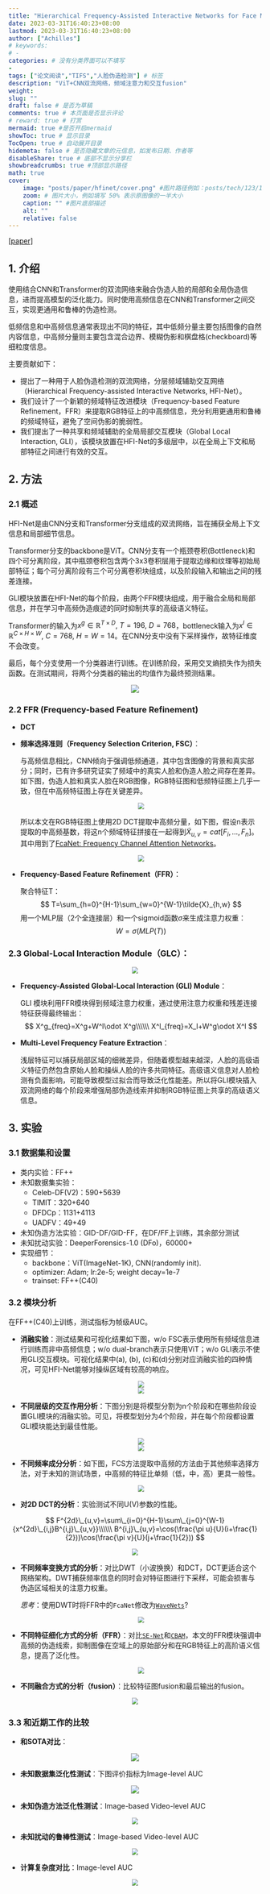 ```yaml
---
title: "Hierarchical Frequency-Assisted Interactive Networks for Face Manipulation Detection"
date: 2023-03-31T16:40:23+08:00
lastmod: 2023-03-31T16:40:23+08:00
author: ["Achilles"]
# keywords: 
# - 
categories: # 没有分类界面可以不填写
- 
tags: ["论文阅读","TIFS","人脸伪造检测"] # 标签
description: "ViT+CNN双流网络，频域注意力和交互fusion"
weight:
slug: ""
draft: false # 是否为草稿
comments: true # 本页面是否显示评论
# reward: true # 打赏
mermaid: true #是否开启mermaid
showToc: true # 显示目录
TocOpen: true # 自动展开目录
hidemeta: false # 是否隐藏文章的元信息，如发布日期、作者等
disableShare: true # 底部不显示分享栏
showbreadcrumbs: true #顶部显示路径
math: true
cover:
    image: "posts/paper/hfinet/cover.png" #图片路径例如：posts/tech/123/123.png
    zoom: # 图片大小，例如填写 50% 表示原图像的一半大小
    caption: "" #图片底部描述
    alt: ""
    relative: false
---
```

[[paper]](https://ieeexplore.ieee.org/document/9854878)

## 1. 介绍

使用结合CNN和Transformer的双流网络来融合伪造人脸的局部和全局伪造信息，进而提高模型的泛化能力。同时使用高频信息在CNN和Transformer之间交互，实现更通用和鲁棒的伪造检测。

低频信息和中高频信息通常表现出不同的特征，其中低频分量主要包括图像的自然内容信息，中高频分量则主要包含混合边界、模糊伪影和棋盘格(checkboard)等细粒度信息。

主要贡献如下：

* 提出了一种用于人脸伪造检测的双流网络，分层频域辅助交互网络（Hierarchical Frequency-assisted Interactive Networks, HFI-Net）。
* 我们设计了一个新颖的频域特征改进模块（Frequency-based Feature Refinement，FFR）来提取RGB特征上的中高频信息，充分利用更通用和鲁棒的频域特征，避免了空间伪影的脆弱性。
* 我们提出了一种共享和频域辅助的全局局部交互模块（Global Local Interaction, GLI），该模块放置在HFI-Net的多级层中，以在全局上下文和局部特征之间进行有效的交互。

## 2. 方法

### 2.1 概述

HFI-Net是由CNN分支和Transformer分支组成的双流网络，旨在捕获全局上下文信息和局部细节信息。

Transformer分支的backbone是ViT。CNN分支有一个瓶颈卷积(Bottleneck)和四个可分离阶段，其中瓶颈卷积包含两个3x3卷积层用于提取边缘和纹理等初始局部特征；每个可分离阶段有三个可分离卷积块组成，以及阶段输入和输出之间的残差连接。

GLI模块放置在HFI-Net的每个阶段，由两个FFR模块组成，用于融合全局和局部信息，并在学习中高频伪造痕迹的同时抑制共享的高级语义特征。

Transformer的输入为$x^g\in\mathbb{R}^{T\times D},\ T=196,\ D=768$，bottleneck输入为$x^l\in\mathbb{R}^{C\times H\times W},\ C=768,\ H=W=14$。在CNN分支中没有下采样操作，故特征维度不会改变。

最后，每个分支使用一个分类器进行训练。在训练阶段，采用交叉熵损失作为损失函数。在测试期间，将两个分类器的输出的均值作为最终预测结果。

<div align=center><img src="hfi.png" /></div>

### 2.2 FFR (Frequency-based Feature Refinement)

* **DCT**

* **频率选择准则（Frequency Selection Criterion, FSC）**：

  与高频信息相比，CNN倾向于强调低频通道，其中包含图像的背景和真实部分；同时，已有许多研究证实了频域中的真实人脸和伪造人脸之间存在差异。如下图，伪造人脸和真实人脸在RGB图像，RGB特征图和低频特征图上几乎一致，但在中高频特征图上存在关键差异。

  <!-- ![](featuremap.png) -->
  <div align=center><img src="featuremap.png" style="zoom:80%;" /></div>

  所以本文在RGB特征图上使用2D DCT提取中高频分量，如下图，假设n表示提取的中高频基数，将这n个频域特征拼接在一起得到$\tilde{X}_{u,v}=cat[F_i,\dots,F_n]$。其中用到了[FcaNet: Frequency Channel Attention Networks](https://openaccess.thecvf.com/content/ICCV2021/html/Qin_FcaNet_Frequency_Channel_Attention_Networks_ICCV_2021_paper.html)。

  <!-- ![](frequency.png) -->
  <div align=center><img src="frequency.png" style="zoom:80%;" /></div>

  

* **Frequency-Based Feature Refinement（FFR）**：

  聚合特征T：
  $$
  T=\sum_{h=0}^{H-1}\sum_{w=0}^{W-1}\tilde{X}_{h,w}
  $$
  用一个MLP层（2个全连接层）和一个sigmoid函数$\sigma$来生成注意力权重：
  $$
  W=\sigma(MLP(T))
  $$

### 2.3 Global-Local Interaction Module（GLC）：


<!-- ![](gliflow.png) -->
<div align=center><img src="gliflow.png" style="zoom:80%;" /></div>

* **Frequency-Assisted Global-Local Interaction (GLI) Module**：

  GLI 模块利用FFR模块得到频域注意力权重，通过使用注意力权重和残差连接特征获得最终输出：
  $$
  X^g_{freq}=X^g+W^l\odot X^g\\\\\\
  X^l_{freq}=X_l+W^g\odot X^l
  $$

* **Multi-Level Frequency Feature Extraction**：

  浅层特征可以捕获局部区域的细微差异，但随着模型越来越深，人脸的高级语义特征仍然包含原始人脸和操纵人脸的许多共同特征。高级语义信息对人脸检测有负面影响，可能导致模型过拟合而导致泛化性能差。所以将GLI模块插入双流网络的每个阶段来增强局部伪造线索并抑制RGB特征图上共享的高级语义信息。

## 3. 实验

### 3.1 数据集和设置

* 类内实验：FF++
* 未知数据集实验：
  * Celeb-DF(V2)：590+5639
  * TIMIT：320+640
  * DFDCp：1131+4113
  * UADFV：49+49
* 未知伪造方法实验：GID-DF/GID-FF，在DF/FF上训练，其余部分测试
* 未知扰动实验：DeeperForensics-1.0 (DFo)，60000+
* 实现细节：
  * backbone：ViT(ImageNet-1K), CNN(randomly init).
  * optimizer: Adam; lr:2e-5; weight decay=1e-7
  * trainset: FF++(C40)

### 3.2 模块分析

在FF++(C40)上训练，测试指标为帧级AUC。

* **消融实验**：测试结果和可视化结果如下图，w/o FSC表示使用所有频域信息进行训练而非中高频信息；w/o dual-branch表示只使用ViT；w/o GLI表示不使用GLI交互模块。可视化结果中(a), (b), (c)和(d)分别对应消融实验的四种情况，可见HFI-Net能够对操纵区域有较高的响应。

  <!-- ![](abla.png) -->
  <div align=center><img src="abla.png" style="zoom:80%;" /></div>

  <div align=center><img src="ablavis.png" style="zoom:80%;" /></div>

* **不同层级的交互作用分析**：下图分别是将模型分割为n个阶段和在哪些阶段设置GLI模块的消融实验。可见，将模型划分为4个阶段，并在每个阶段都设置GLI模块能达到最佳性能。

  <div align=center><img src="stage.png" style="zoom:80%;" /></div>

  <div align=center><img src="gli.png" style="zoom:80%;" /></div>

* **不同频率成分分析**：如下图，FCS方法提取中高频的方法由于其他频率选择方法，对于未知的测试场景，中高频的特征比单频（低，中，高）更具一般性。

  <div align=center><img src="freq.png" style="zoom:80%;" /></div>

* **对2D DCT的分析**：实验测试不同U(V)参数的性能。

$$
F^{2d}\_{u,v}=\sum\_{i=0}^{H-1}\sum\_{j=0}^{W-1}{x^{2d}\_{i,j}B^{i,j}\_{u,v}}\\\\\\
B^{i,j}\_{u,v}=\cos(\frac{\pi u}{U}(i+\frac{1}{2}))\cos(\frac{\pi v}{U}(j+\frac{1}{2}))
$$

  <div align=center><img src="dct.png" style="zoom:80%;" /></div>

* **不同频率变换方式的分析**：对比DWT（小波换换）和DCT，DCT更适合这个网络架构。DWT捕获频率信息的同时会对特征图进行下采样，可能会损害与伪造区域相关的注意力权重。

  *思考*：使用DWT时将FFR中的`FcaNet`修改为[`WaveNets`](https://arxiv.org/abs/2211.02695)?

  <div align=center><img src="dwt.png" style="zoom:80%;" /></div>

* **不同特征细化方式的分析（FFR）**：对比[`SE-Net`](https://arxiv.org/abs/1709.01507)和[`CBAM`](https://arxiv.org/abs/1807.06521)，本文的FFR模块强调中高频的伪造线索，抑制图像在空域上的原始部分和在RGB特征上的高阶语义信息，提高了泛化性。

  <div align=center><img src="ffr.png" style="zoom:80%;" /></div>

* **不同融合方式的分析（fusion）**：比较特征图fusion和最后输出的fusion。

 <div align=center><img src="fusion.png" style="zoom:80%;"/></div>

### 3.3 和近期工作的比较

* **和SOTA对比**：

<div align=center><img src="compare.png"/></div>

* **未知数据集泛化性测试**：下图评价指标为Image-level AUC

<div align=center><img src="generalize.png"/></div>

* **未知伪造方法泛化性测试**：Image-based Video-level AUC

<div align=center><img src="gid.png" style="zoom:80%;" /></div>

* **未知扰动的鲁棒性测试**：Image-based Video-level AUC

<div align=center><img src="robst.png" style="zoom:80%;" /></div>

* **计算复杂度对比**：Image-level AUC

<div align=center><img src="flops.png" style="zoom:80%;" /></div>


